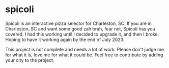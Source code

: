 # spicoli
Spicoli is an interactive pizza selector for Charleston, SC. If you are in Charleston, SC and want some good zah brah, fear not, 
Spicoli has you covered. I had this working until I decided to upgrade it, and then I broke. Hoping to have it working again by the end of July 2023.

This project is not complete and needs a lot of work. Please don't judge me for what it is, love me for what it could be.
Feel free to contribute by adding your city to the project. 
